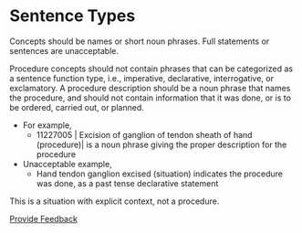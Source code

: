 # Sentence Types

Concepts should be names or short noun phrases. Full statements or sentences are unacceptable.

Procedure concepts should not contain phrases that can be categorized as a sentence function type, i.e., imperative, declarative, interrogative, or exclamatory. A procedure description should be a noun phrase that names the procedure, and should not contain information that it was done, or is to be ordered, carried out, or planned.

* For example,
  * 11227005 | Excision of ganglion of tendon sheath of hand (procedure)| is a noun phrase giving the proper description for the procedure
* Unacceptable example,
  * Hand tendon ganglion excised (situation) indicates the procedure was done, as a past tense declarative statement

This is a situation with explicit context, not a procedure.

<a href="https://docs.google.com/forms/d/e/1FAIpQLScTmbZIf0UEQwYDkY27EEWBkaiYkHSbR0_9DmFrMLXoQLyL7Q/viewform?usp=pp_url&#x26;entry.1767247133=SCT+Editorial+Guide&#x26;entry.670899847=Sentence%20Types" class="button primary">Provide Feedback</a>
